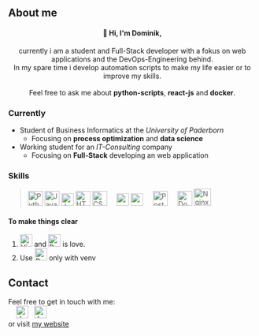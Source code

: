 <!--
**hrdominik/hrdominik** is a ✨ _special_ ✨ repository because its `README.md` (this file) appears on your GitHub profile.
-->
## About me
<h4 align=center>👋 Hi, I'm Dominik,</h4>
<p align=center>
currently i am a student and Full-Stack developer with a fokus on web applications and the DevOps-Engineering behind. <br />
In my spare time i develop automation scripts to make my life easier or to improve my skills.
<br /><br />
Feel free to ask me about <b>python-scripts</b>, <b>react-js</b> and <b>docker</b>.
</p>

### Currently 
* Student of Business Informatics at the *University of Paderborn*
   * Focusing on **process optimization** and **data science**
* Working student for an *IT-Consulting* company
   * Focusing on **Full-Stack** developing an web application

### Skills
> <img src="https://dominik.hoehr.net/assets/images/python.svg" alt="Python" height="30" /> <img src="https://dominik.hoehr.net/assets/images/java.svg" alt="Java" height="30" /> <img src="https://dominik.hoehr.net/assets/images/javascript.svg" alt="JavaScript" height="25" /> <img src="https://dominik.hoehr.net/assets/images/html5.svg" alt="HTML 5" height="30" /> <img src="https://dominik.hoehr.net/assets/images/css3.svg" alt="CSS 3" height="30" /> &nbsp;&nbsp;&nbsp; <img src="https://dominik.hoehr.net/assets/images/react.svg" alt="react" height="25" /> <img src="https://dominik.hoehr.net/assets/images/redux.svg" alt="redux" height="25" /> &nbsp;&nbsp;&nbsp; <img src="https://dominik.hoehr.net/assets/images/postgresql.svg" alt="PostgreSQL" height="30" /> &nbsp;&nbsp;&nbsp; <img src="https://dominik.hoehr.net/assets/images/docker.svg" alt="Docker and Docker Compose" height="30" /> <img src="https://dominik.hoehr.net/assets/images/nginx.svg" alt="Nginx" height="35" />

#### To make things clear
1. <img src="https://dominik.hoehr.net/assets/images/vscode.svg" alt="Visual Studio Code" height="25" /> and <img src="https://dominik.hoehr.net/assets/images/docker.svg" alt="Docker and Docker Compose" height="25" /> is love. <br/>
1. Use <img src="https://dominik.hoehr.net/assets/images/python.svg" alt="Python" height="25" /> only with venv

## Contact
Feel free to get in touch with me: <br />
&nbsp;&nbsp;&nbsp;
<a href="https://linkedin.com/in/dominik-hoehr"><img src="https://dominik.hoehr.net/assets/images/linked-in.svg" alt="dominik-hoehr" height="25" /></a> &nbsp;
<a href="https://stackoverflow.com/users/16983494"><img src="https://dominik.hoehr.net/assets/images/stack-overflow.svg" alt="dominik-h" height="25" /></a>
<br /> or visit [my website](https://dominik.hoehr.net)
